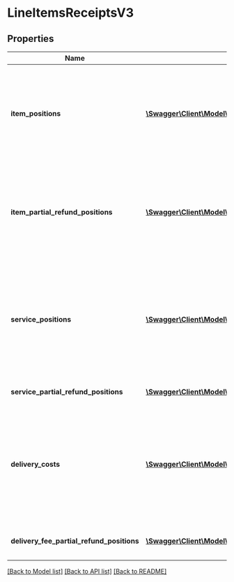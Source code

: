 # LineItemsReceiptsV3

## Properties
Name | Type | Description | Notes
------------ | ------------- | ------------- | -------------
**item_positions** | [**\Swagger\Client\Model\ItemPositionReceiptsV3[]**](ItemPositionReceiptsV3.md) | List of billed items, if exists. &lt;/br&gt;This list is only used in context of receiptType PURCHASE or REFUND. &lt;/br&gt;If there are no entries the lists is displayed as empty | 
**item_partial_refund_positions** | [**\Swagger\Client\Model\ItemPartialRefundPositionReceiptsV3[]**](ItemPartialRefundPositionReceiptsV3.md) | List of billed partial refunds of items. &lt;/br&gt;This list is only used in context of receiptType PARTIAL_REFUND. &lt;/br&gt;If there are no entries the lists is displayed as empty | 
**service_positions** | [**\Swagger\Client\Model\ServicePositionReceiptsV3[]**](ServicePositionReceiptsV3.md) | List of billed B2C services, if exists for this receipt. &lt;/br&gt;This list is only used in context of receiptType PURCHASE or REFUND. &lt;/br&gt;If there are no entries the lists is displayed as empty | 
**service_partial_refund_positions** | [**\Swagger\Client\Model\ServicePartialRefundPositionReceiptsV3[]**](ServicePartialRefundPositionReceiptsV3.md) | List of billed partial refunds of services. | 
**delivery_costs** | [**\Swagger\Client\Model\DeliveryCostReceiptsV3[]**](DeliveryCostReceiptsV3.md) | List of billed logistic costs, if exists for this receipt. &lt;/br&gt;This list is only used in context of receiptType PURCHASE or REFUND. &lt;/br&gt;If there are no entries the lists is displayed as empty | 
**delivery_fee_partial_refund_positions** | [**\Swagger\Client\Model\DeliveryCostPartialRefundPositionReceiptsV3[]**](DeliveryCostPartialRefundPositionReceiptsV3.md) | This information is currently not available, will be an empty array. | 

[[Back to Model list]](../../README.md#documentation-for-models) [[Back to API list]](../../README.md#documentation-for-api-endpoints) [[Back to README]](../../README.md)


